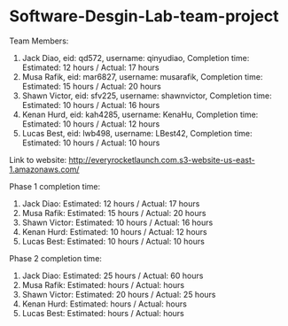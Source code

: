 # Software-Desgin-Lab-team-project

Team Members:
  1. Jack Diao, eid: qd572, username: qinyudiao, Completion time: Estimated: 12 hours / Actual: 17 hours
  2. Musa Rafik, eid: mar6827, username: musarafik, Completion time: Estimated: 15 hours / Actual: 20 hours
  3. Shawn Victor, eid: sfv225, username: shawnvictor, Completion time: Estimated: 10 hours / Actual: 16 hours
  4. Kenan Hurd, eid: kah4285, username: KenaHu, Completion time: Estimated: 10 hours / Actual: 12 hours
  5. Lucas Best, eid: lwb498, username: LBest42, Completion time: Estimated: 10 hours / Actual: 10 hours

Link to website: http://everyrocketlaunch.com.s3-website-us-east-1.amazonaws.com/

Phase 1 completion time:
  1. Jack Diao: Estimated: 12 hours / Actual: 17 hours
  2. Musa Rafik: Estimated: 15 hours / Actual: 20 hours
  3. Shawn Victor: Estimated: 10 hours / Actual: 16 hours
  4. Kenan Hurd: Estimated: 10 hours / Actual: 12 hours
  5. Lucas Best: Estimated: 10 hours / Actual: 10 hours
  
Phase 2 completion time:
  1. Jack Diao: Estimated: 25 hours / Actual: 60 hours
  2. Musa Rafik: Estimated:  hours / Actual:  hours
  3. Shawn Victor: Estimated:  20 hours / Actual: 25 hours
  4. Kenan Hurd: Estimated:  hours / Actual:  hours
  5. Lucas Best: Estimated:  hours / Actual:  hours

